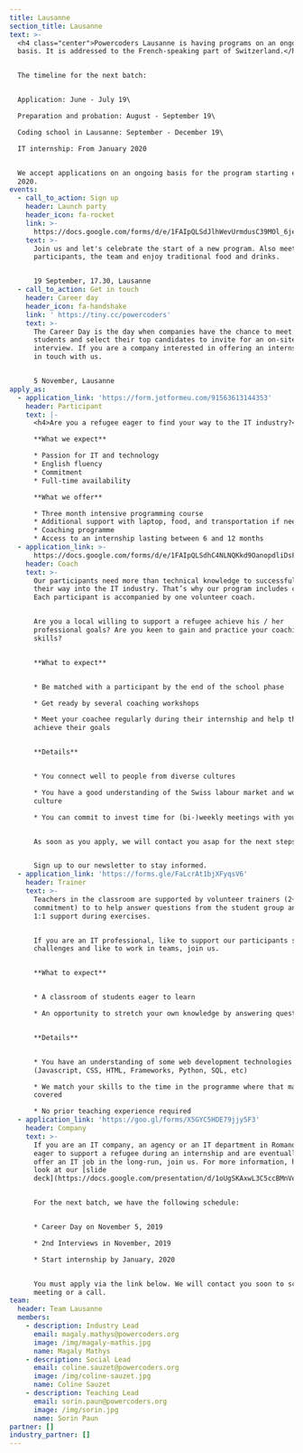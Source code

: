 ```yaml
---
title: Lausanne
section_title: Lausanne
text: >-
  <h4 class="center">Powercoders Lausanne is having programs on an ongoing
  basis. It is addressed to the French-speaking part of Switzerland.</h4>


  The timeline for the next batch:


  Application: June - July 19\

  Preparation and probation: August - September 19\

  Coding school in Lausanne: September - December 19\

  IT internship: From January 2020


  We accept applications on an ongoing basis for the program starting early
  2020.
events:
  - call_to_action: Sign up
    header: Launch party
    header_icon: fa-rocket
    link: >-
      https://docs.google.com/forms/d/e/1FAIpQLSdJlhWevUrmdusC39MOl_6jeRtbhp6B-Fvqu0cAqr60O5KGog/viewform
    text: >-
      Join us and let's celebrate the start of a new program. Also meet the new
      participants, the team and enjoy traditional food and drinks.  


      19 September, 17.30, Lausanne
  - call_to_action: Get in touch
    header: Career day
    header_icon: fa-handshake
    link: ' https://tiny.cc/powercoders'
    text: >-
      The Career Day is the day when companies have the chance to meet all our
      students and select their top candidates to invite for an on-site
      interview. If you are a company interested in offering an internship, get
      in touch with us.


      5 November, Lausanne
apply_as:
  - application_link: 'https://form.jotformeu.com/91563613144353'
    header: Participant
    text: |-
      <h4>Are you a refugee eager to find your way to the IT industry?</h4>

      **What we expect**

      * Passion for IT and technology
      * English fluency
      * Commitment
      * Full-time availability

      **What we offer**

      * Three month intensive programming course
      * Additional support with laptop, food, and transportation if needed
      * Coaching programme
      * Access to an internship lasting between 6 and 12 months
  - application_link: >-
      https://docs.google.com/forms/d/e/1FAIpQLSdhC4NLNQKkd9OanopdliDsFWnPKAi2YG9aqYmPpfB4iTS-_A/viewform
    header: Coach
    text: >-
      Our participants need more than technical knowledge to successfully find
      their way into the IT industry. That’s why our program includes coaching.
      Each participant is accompanied by one volunteer coach.


      Are you a local willing to support a refugee achieve his / her
      professional goals? Are you keen to gain and practice your coaching
      skills?


      **What to expect**


      * Be matched with a participant by the end of the school phase

      * Get ready by several coaching workshops

      * Meet your coachee regularly during their internship and help them to
      achieve their goals


      **Details**


      * You connect well to people from diverse cultures

      * You have a good understanding of the Swiss labour market and work
      culture

      * You can commit to invest time for (bi-)weekly meetings with your coachee


      As soon as you apply, we will contact you asap for the next steps.


      Sign up to our newsletter to stay informed.
  - application_link: 'https://forms.gle/FaLcrAt1bjXFyqsV6'
    header: Trainer
    text: >-
      Teachers in the classroom are supported by volunteer trainers (2+ half day
      commitment) to to help answer questions from the student group and provide
      1:1 support during exercises.


      If you are an IT professional, like to support our participants solving IT
      challenges and like to work in teams, join us.


      **What to expect**


      * A classroom of students eager to learn

      * An opportunity to stretch your own knowledge by answering questions


      **Details**


      * You have an understanding of some web development technologies
      (Javascript, CSS, HTML, Frameworks, Python, SQL, etc)

      * We match your skills to the time in the programme where that material is
      covered

      * No prior teaching experience required
  - application_link: 'https://goo.gl/forms/X5GYC5HDE79jjy5F3'
    header: Company
    text: >-
      If you are an IT company, an agency or an IT department in Romandie, are
      eager to support a refugee during an internship and are eventually able to
      offer an IT job in the long-run, join us. For more information, have a
      look at our [slide
      deck](https://docs.google.com/presentation/d/1oUgSKAxwL3C5ccBMnVeQaTTHv4-dWdSUQsPsUkBEwBo/edit#slide=id.g3af7b31b61_0_30).


      For the next batch, we have the following schedule:


      * Career Day on November 5, 2019

      * 2nd Interviews in November, 2019

      * Start internship by January, 2020


      You must apply via the link below. We will contact you soon to schedule a
      meeting or a call.
team:
  header: Team Lausanne
  members:
    - description: Industry Lead
      email: magaly.mathys@powercoders.org
      image: /img/magaly-mathis.jpg
      name: Magaly Mathys
    - description: Social Lead
      email: coline.sauzet@powercoders.org
      image: /img/coline-sauzet.jpg
      name: Coline Sauzet
    - description: Teaching Lead
      email: sorin.paun@powercoders.org
      image: /img/sorin.jpg
      name: Sorin Paun
partner: []
industry_partner: []
---
```


